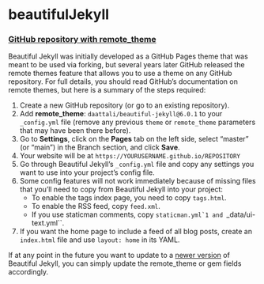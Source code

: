 # beautifulJekyll

### [GitHub repository with remote_theme](https://beautifuljekyll.com/getstarted/#install-steps-hard)

Beautiful Jekyll was initially developed as a GitHub Pages theme that was meant to be used via forking, but several years later GitHub released the remote themes feature that allows you to use a theme on any GitHub repository. For full details, you should read GitHub’s documentation on remote themes, but here is a summary of the steps required:

1. Create a new GitHub repository (or go to an existing repository).
2. Add **remote_theme**: ``daattali/beautiful-jekyll@6.0.1`` to your ``_config.yml`` file (remove any previous ``theme`` or ``remote_theme`` parameters that may have been there before).
3. Go to **Settings**, click on the **Pages** tab on the left side, select “master” (or “main”) in the Branch section, and click **Save**.
4. Your website will be at ``https://YOURUSERNAME.github.io/REPOSITORY``
5. Go through Beautiful Jekyll’s ``_config.yml`` file and copy any settings you want to use into your project’s config file.
6. Some config features will not work immediately because of missing files that you’ll need to copy from Beautiful Jekyll into your project:
    - To enable the tags index page, you need to copy ``tags.html``.
    - To enable the RSS feed, copy ``feed.xml``.
    - If you use staticman comments, copy ``staticman.yml`1 and ``_data/ui-text.yml``.
7. If you want the home page to include a feed of all blog posts, create an ``index.html`` file and use ``layout: home`` in its YAML.

If at any point in the future you want to update to a [newer version](https://beautifuljekyll.com/updates/) of Beautiful Jekyll, you can simply update the remote_theme or gem fields accordingly.
